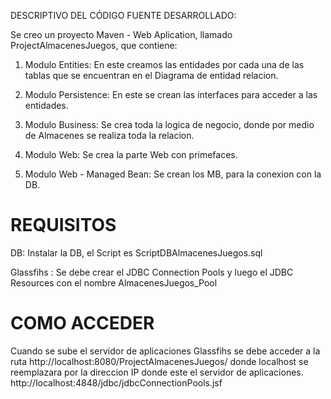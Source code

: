DESCRIPTIVO DEL CÓDIGO FUENTE DESARROLLADO:

Se creo un proyecto Maven - Web Aplication, llamado ProjectAlmacenesJuegos, que contiene:

1. Modulo Entities: En este creamos las entidades por cada una de las tablas que se encuentran en el Diagrama de entidad relacion.

2. Modulo Persistence: En este se crean las interfaces para acceder a las entidades.

3. Modulo Business: Se crea toda la logica de negocio, donde por medio de Almacenes se realiza toda la relacion.

4. Modulo Web: Se crea la parte Web con primefaces.

5. Modulo Web - Managed Bean: Se crean los MB, para la conexion con la DB.

# REQUISITOS 

DB: Instalar la DB, el Script es ScriptDBAlmacenesJuegos.sql

Glassfihs : Se debe crear el JDBC Connection Pools y luego el JDBC Resources con el nombre AlmacenesJuegos_Pool

# COMO ACCEDER 

Cuando se sube el servidor de aplicaciones Glassfihs se debe acceder a la ruta http://localhost:8080/ProjectAlmacenesJuegos/ donde  localhost se reemplazara por la direccion IP donde este el servidor de aplicaciones. http://localhost:4848/jdbc/jdbcConnectionPools.jsf
